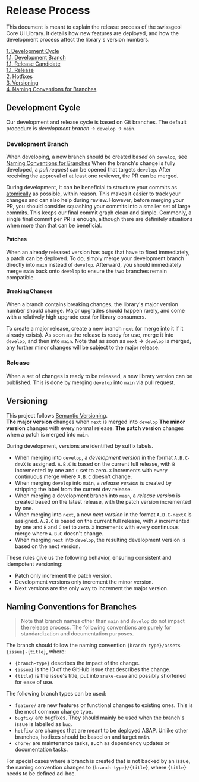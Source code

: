 # Release Process

This document is meant to explain the release process of the swissgeol Core UI Library.
It details how new features are deployed, and how the development process affect the library's version numbers.

[1. Development Cycle](#development-cycle)  
[1.1. Development Branch](#development-branch)  
[1.1. Release Candidate](#release-candidate)  
[1.1. Release](#release)  
[2. Hotfixes](#hotfixes)  
[3. Versioning](#versioning)  
[4. Naming Conventions for Branches](#naming-conventions-for-branches)

## Development Cycle

Our development and release cycle is based on Git branches.
The default procedure is _development branch_ → `develop` → `main`.

### Development Branch

When developing, a new branch should be created bas*ed* on `develop`,
see [Naming Conventions for Branches](#naming-conventions-for-branches)
When the branch's change is fully developed, a _pull request_ can be opened that targets `develop`.
After receiving the approval of at least one reviewer, the PR can be merged.

During development, it can be beneficial to structure your commits as [atomically](https://en.wikipedia.org/wiki/Atomic_commit?useskin=vector) as possible, within reason.
This makes it easier to track your changes and can also help during review.
However, before merging your PR, you should consider squashing your commits into a smaller set of large commits.
This keeps our final commit graph clean and simple.
Commonly, a single final commit per PR is enough, although there are definitely situations when more than that can be beneficial.

#### Patches

When an already released version has bugs that have to fixed immediately, a patch can be deployed.
To do, simply merge your development branch directly into `main` instead of `develop`.
Afterward, you should immediately merge `main` back onto `develop` to ensure the two branches remain compatible.

#### Breaking Changes

When a branch contains breaking changes, the library's major version number should change.
Major upgrades should happen rarely, and come with a relatively high upgrade cost for library consumers.

To create a major release, create a new branch `next` (or merge into it if it already exists).
As soon as the release is ready for use, merge it into `develop`, and then into `main`.
Note that as soon as `next` → `develop` is merged, any further minor changes will be subject to the major release.

### Release

When a set of changes is ready to be released, a new library version can be published.
This is done by merging `develop` into `main` via pull request.

## Versioning

This project follows [Semantic Versioning](https://semver.org/).  
**The major version** changes when `next` is merged into `develop`
**The minor version** changes with every normal release.
**The patch version** changes when a patch is merged into `main`.

During development, versions are identified by suffix labels.

- When merging into `develop`, a _development version_ in the format `A.B.C-devX` is assigned.
  `A.B.C` is based on the current full release, with `B` incremented by one and `C` set to zero.
  `X` increments with every continuous merge where `A.B.C` doesn't change.
- When merging `develop` into `main`, a _release version_ is created by stripping the label from the current dev release.
- When merging a development branch into `main`, a _release version_ is created
  based on the latest release, with the patch version incremented by one.
- When merging into `next`, a new _next version_ in the format `A.B.C-nextX` is assigned.
  `A.B.C` is based on the current full release, with `A` incremented by one and `B` and `C` set to zero.
  `X` increments with every continuous merge where `A.B.C` doesn't change.
- When merging `next` into `develop`, the resulting development version is based on the next version.

These rules give us the following behavior, ensuring consistent and idempotent versioning:

- Patch only increment the patch version.
- Development versions only increment the minor version.
- Next versions are the only way to increment the major version.

## Naming Conventions for Branches

> Note that branch names other than `main` and `develop` do not impact the release process.
> The following conventions are purely for standardization and documentation purposes.

The branch should follow the naming convention `{branch-type}/assets-{issue}-{title}`, where:

- `{branch-type}` describes the impact of the change.
- `{issue}` is the ID of the GitHub issue that describes the change.
- `{title}` is the issue's title, put into `snake-case` and possibly shortened for ease of use.

The following branch types can be used:

- `feature/` are new features or functional changes to existing ones. This is the most common change type.
- `bugfix/` are bugfixes. They should mainly be used when the branch's issue is labelled as `bug`.
- `hotfix/` are changes that are meant to be deployed ASAP. Unlike other branches, hotfixes should be based on and target `main`.
- `chore/` are maintenance tasks, such as dependency updates or documentation tasks.

For special cases where a branch is created that is not backed by an issue,
the naming convention changes to `{branch-type}/{title}`, where `{title}` needs to be defined ad-hoc.
